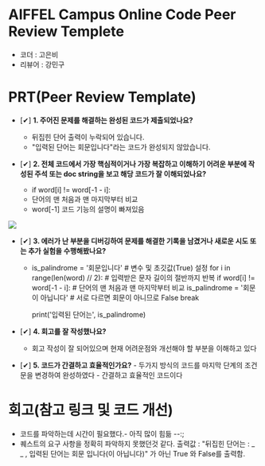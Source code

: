 # AIFFEL Campus Online Code Peer Review Templete
- 코더   : 고은비
- 리뷰어 : 강민구


# PRT(Peer Review Template)
- [✔]  **1. 주어진 문제를 해결하는 완성된 코드가 제출되었나요?**
    - 뒤집힌 단어 출력이 누락되어 있습니다.
    - "입력된 단어는 회문입니다"라는 코드가 완성되지 않았습니다.
     
    
- [✔]  **2. 전체 코드에서 가장 핵심적이거나 가장 복잡하고 이해하기 어려운 부분에 작성된 
주석 또는 doc string을 보고 해당 코드가 잘 이해되었나요?**
    - if word[i]  != word[-1 - i]:
    - 단어의 맨 처음과 맨 마지막부터 비교
    - word[-1] 코드 기능의 설명이 빠져있음
<img src=https://github.com/Mingoo-K/CallingKEB_AIFFEL_quest_cr/blob/86920d70828c1b504a738707a12037b6f2c44d25/Python/Py01/Py01-01.png>
          
        
        
- [✔]  **3. 에러가 난 부분을 디버깅하여 문제를 해결한 기록을 남겼거나
새로운 시도 또는 추가 실험을 수행해봤나요?**
    - is_palindrome = '회문입니다'              # 변수 및 초깃값(True) 설정
      for i in range(len(word) // 2):   # 입력받은 문자 길이의 절반까지 반복
          if word[i]  != word[-1 - i]:    # 단어의 맨 처음과 맨 마지막부터 비교
            is_palindrome = '회문이 아닙니다'         # 서로 다르면 회문이 아니므로 False
            break

       print('입력된 단어는', is_palindrome)
   

        
- [✔]  **4. 회고를 잘 작성했나요?**
    - 회고 작성이 잘 되어있으며 현재 어려운점와 개선해야 할 부분을 이해하고 있다
        
        
- [✔]  **5. 코드가 간결하고 효율적인가요?**
        - 두가지 방식의 코드를 마지막 단계의 조건문을 변경하여 완성하였다
        - 간결하고 효율적인 코드이다
  
        


# 회고(참고 링크 및 코드 개선)

- 코드를 파악하는데 시간이 필요했다.- 아직 많이 힘듦 --:;
- 퀘스트의 요구 사항을 정확히 파악하지 못했던것 같다.
  출력값 : "뒤집힌 단어는 : _ _ , 입력된 단어는 회문 입니다(이 아닙니다)" 가 아닌 True 와 False를 출력함.
